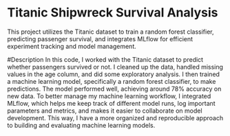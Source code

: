 # Titanic Shipwreck Survival Analysis
  This project utilizes the Titanic dataset to train a random forest classifier, predicting passenger survival, and integrates MLflow for efficient experiment tracking and model management.
  
#Description 
In this code, I worked with the Titanic dataset to predict whether passengers survived or not. I cleaned up the data, handled missing values in the age column, and did some exploratory analysis. I then trained a machine learning model, specifically a random forest classifier, to make predictions. The model performed well, achieving around 78% accuracy on new data. To better manage my machine learning workflow, I integrated MLflow, which helps me keep track of different model runs, log important parameters and metrics, and makes it easier to collaborate on model development. This way, I have a more organized and reproducible approach to building and evaluating machine learning models.
